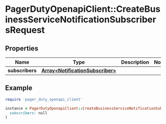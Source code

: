 # PagerDutyOpenapiClient::CreateBusinessServiceNotificationSubscribersRequest

## Properties

| Name | Type | Description | Notes |
| ---- | ---- | ----------- | ----- |
| **subscribers** | [**Array&lt;NotificationSubscriber&gt;**](NotificationSubscriber.md) |  |  |

## Example

```ruby
require 'pager_duty_openapi_client'

instance = PagerDutyOpenapiClient::CreateBusinessServiceNotificationSubscribersRequest.new(
  subscribers: null
)
```

